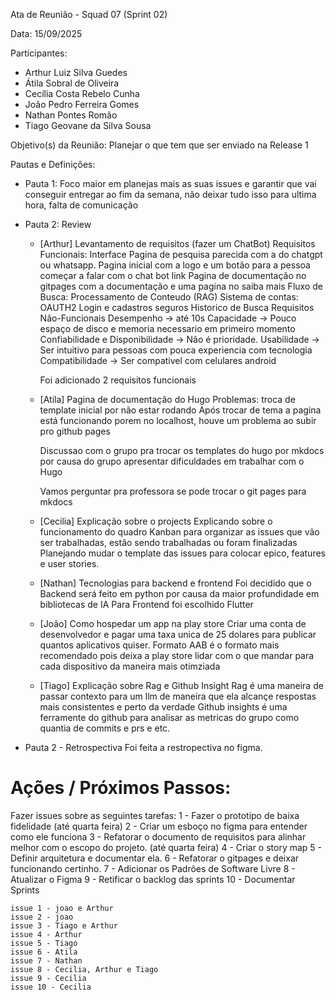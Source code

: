 Ata de Reunião - Squad 07 (Sprint 02)

Data: 15/09/2025

Participantes:
- Arthur Luiz Silva Guedes
- Átila Sobral de Oliveira
- Cecília Costa Rebelo Cunha
- João Pedro Ferreira Gomes
- Nathan Pontes Romão
- Tiago Geovane da Silva Sousa


Objetivo(s) da Reunião:
Planejar o que tem que ser enviado na Release 1


Pautas e Definições:

- Pauta 1: Foco maior em planejas mais as suas issues e garantir que vai conseguir entregar ao fim da semana, 
não deixar tudo isso para ultima hora, falta de comunicação

- Pauta 2: Review

    - [Arthur] Levantamento de requisitos (fazer um ChatBot)
        Requisitos Funcionais: 
            Interface 
                Pagina de pesquisa parecida com a do chatgpt ou whatsapp.
                Pagina inicial com a logo e um botão para a pessoa começar a falar com o chat bot link 
                Pagina de documentação no gitpages com a documentação e uma pagina no saiba mais
            Fluxo de Busca: 
                Processamento de Conteudo (RAG)
            Sistema de contas:
                OAUTH2
                Login e cadastros seguros
                Historico de Busca
        Requisitos Não-Funcionais
            Desempenho -> até 10s
            Capacidade -> Pouco espaço de disco e memoria necessario em primeiro momento
            Confiabilidade e Disponibilidade -> Não é prioridade.
            Usabilidade -> Ser intuitivo para pessoas com pouca experiencia com tecnologia
            Compatibilidade -> Ser compativel com celulares android 
        
        Foi adicionado 2 requisitos funcionais 
    - [Atila] Pagina de documentação do Hugo
        Problemas: troca de template inicial por não estar rodando
        Após trocar de tema a pagina está funcionando porem no localhost, houve um problema ao subir pro github pages

        Discussao com o grupo pra trocar os templates do hugo por mkdocs por causa do grupo apresentar dificuldades em trabalhar com o Hugo

        Vamos perguntar pra professora se pode trocar o git pages para mkdocs   
    - [Cecilia] Explicação sobre o projects
        Explicando sobre o funcionamento do quadro Kanban para organizar as issues que vão ser trabalhadas, estão sendo trabalhadas ou foram finalizadas
        Planejando mudar o template das issues para colocar epico, features e user stories.

    - [Nathan] Tecnologias para backend e frontend
        Foi decidido que o Backend será feito em python por causa da maior profundidade em bibliotecas de IA
        Para Frontend foi escolhido Flutter
    - [João] Como hospedar um app na play store
        Criar uma conta de desenvolvedor e pagar uma taxa unica de 25 dolares para publicar quantos aplicativos quiser.
        Formato AAB é o formato mais recomendado pois deixa a play store lidar com o que mandar para cada dispositivo da maneira mais otimziada

    - [Tiago] Explicação sobre Rag e Github Insight
        Rag é uma maneira de passar contexto para um llm de maneira que ela alcançe respostas mais consistentes e perto da verdade
        Github insights é uma ferramente do github para analisar as metricas do grupo como quantia de commits e prs e etc.

- Pauta 2 - Retrospectiva
    Foi feita a restropectiva no figma.

# Ações / Próximos Passos:
Fazer issues sobre as seguintes tarefas:
    1 - Fazer o prototipo de baixa fidelidade (até quarta feira)
    2 - Criar um esboço no figma para entender como ele funciona
    3 - Refatorar o documento de requisitos para alinhar melhor com o escopo do projeto. (até quarta feira)
    4 - Criar o story map
    5 - Definir arquitetura e documentar ela.
    6 - Refatorar o gitpages e deixar funcionando certinho.
    7 - Adicionar os Padrões de Software Livre
    8 - Atualizar o Figma
    9 - Retificar o backlog das sprints
    10 - Documentar Sprints

    issue 1 - joao e Arthur
    issue 2 - joao
    issue 3 - Tiago e Arthur
    issue 4 - Arthur
    issue 5 - Tiago
    issue 6 - Atila
    issue 7 - Nathan
    issue 8 - Cecilia, Arthur e Tiago
    issue 9 - Cecilia
    issue 10 - Cecilia
